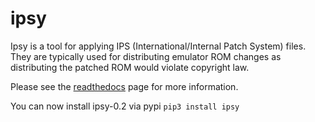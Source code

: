 # ipsy

Ipsy is a tool for applying IPS (International/Internal Patch System) files. They are typically used for distributing emulator ROM changes as distributing the patched ROM would violate copyright law.

Please see the [readthedocs](http://ipsy.readthedocs.io/en/latest/) page for more information.

You can now install ipsy-0.2 via pypi `pip3 install ipsy`
